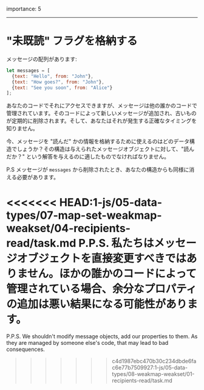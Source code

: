 importance: 5

---

# "未既読" フラグを格納する

メッセージの配列があります:

```js
let messages = [
  {text: "Hello", from: "John"},
  {text: "How goes?", from: "John"},
  {text: "See you soon", from: "Alice"}
];
```

あなたのコードでそれにアクセスできますが、メッセージは他の誰かのコードで管理されています。そのコードによって新しいメッセージが追加され、古いものが定期的に削除されます。そして、あなたはそれが発生する正確なタイミングを知りません。

今、メッセージを "読んだ" かの情報を格納するために使えるのはどのデータ構造でしょうか？その構造は与えられたメッセージオブジェクトに対して、"読んだか？" という解答を与えるのに適したものでなければなりません。

P.S メッセージが `messages` から削除されたとき、あなたの構造からも同様に消える必要があります。

<<<<<<< HEAD:1-js/05-data-types/07-map-set-weakmap-weakset/04-recipients-read/task.md
P.P.S. 私たちはメッセージオブジェクトを直接変更すべきではありません。ほかの誰かのコードによって管理されている場合、余分なプロパティの追加は悪い結果になる可能性があります。
=======
P.P.S. We shouldn't modify message objects, add our properties to them. As they are managed by someone else's code, that may lead to bad consequences.
>>>>>>> c4d1987ebc470b30c234dbde6fac6e77b7509927:1-js/05-data-types/08-weakmap-weakset/01-recipients-read/task.md
